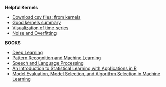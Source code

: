 **Helpful Kernels**
* [Download csv files: from kernels](https://www.kaggle.com/rtatman/download-a-csv-file-from-a-kernel)
* [Good kernels summary](https://www.kaggle.com/shivamb/data-science-glossary-on-kaggle)
* [Visualization of time series](https://www.kaggle.com/thebrownviking20/everything-you-can-do-with-a-time-series?)
* [Noise and Overfitting](https://www.kaggle.com/konstantinmasich/theory-noise-and-overfitting)


**BOOKS**
* [Deep Learning](https://www.deeplearningbook.org/)
* [Pattern Recognition and Machine Learning](http://users.isr.ist.utl.pt/~wurmd/Livros/school/Bishop%20%20Pattern%20Recognition%20And%20Machine%20Learning%20%20Springer%20%202006.pd)
* [Speech and Language Processing](https://web.stanford.edu/~jurafsky/slp3/)
* [An Introduction to Statistical Learning with Applications in R](http://www-bcf.usc.edu/~gareth/ISL/)
* [Model Evaluation, Model Selection, and Algorithm Selection in Machine Learning](https://arxiv.org/pdf/1811.12808.pdf)
